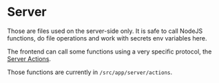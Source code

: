 # Server

Those are files used on the server-side only.
It is safe to call NodeJS functions, do file operations and work with secrets env variables here.

The frontend can call some functions using a very specific protocol, the [Server Actions](https://makerkit.dev/blog/tutorials/nextjs-server-actions).

Those functions are currently in `/src/app/server/actions`.

